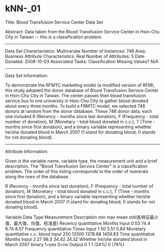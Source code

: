 # kNN-_01
Title: Blood Transfusion Service Center Data Set

Abstract: Data taken from the Blood Transfusion Service Center in Hsin-Chu City 
in Taiwan -- this is a classification problem.
	

-----------------------------------------------------

Data Set Characteristics: Multivariate
Number of Instances: 748
Area: Business
Attribute Characteristics: Real
Number of Attributes: 5
Date Donated: 2008-10-03
Associated Tasks: Classification
Missing Values? N/A

-----------------------------------------------------

Data Set Information:

To demonstrate the RFMTC marketing model (a modified version of RFM), this study 
adopted the donor database of Blood Transfusion Service Center in Hsin-Chu City 
in Taiwan. The center passes their blood transfusion service bus to one 
university in Hsin-Chu City to gather blood donated about every three months. To 
build a FRMTC model, we selected 748 donors at random from the donor database. 
These 748 donor data, each one included R (Recency - months since last 
donation), F (Frequency - total number of donation), M (Monetary - total blood 
donated in c.c.), T (Time - months since first donation), and a binary variable 
representing whether he/she donated blood in March 2007 (1 stand for donating 
blood; 0 stands for not donating blood).

-----------------------------------------------------

Attribute Information:

Given is the variable name, variable type, the measurement unit and a brief description. 
The "Blood Transfusion Service Center" is a classification problem. 
The order of this listing corresponds to the order of numerals along the rows of the database.

R (Recency - months since last donation),
F (Frequency - total number of donation),
M (Monetary - total blood donated in c.c.),
T (Time - months since first donation),
and a binary variable representing whether he/she donated blood in March 2007 (1 stand for donating blood; 0 stands for not donating blood).


Variable Data Type Measurement Description min max mean std(各特征最小值、最大值、均值、标准差)
Recency quantitative Months Input 0.03 74.4 9.74 8.07
Frequency quantitative Times Input 1 50 5.51 5.84
Monetary quantitative c.c. blood Input 250 12500 1378.68 1459.83
Time quantitative Months Input 2.27 98.3 34.42 24.32
Whether he/she donated blood in March 2007 binary 1=yes 0=no Output 0 1 1 (24%) 0 (76%)
